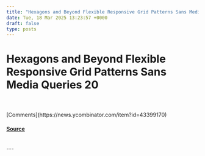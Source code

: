 ```yaml
---
title: "Hexagons and Beyond Flexible Responsive Grid Patterns Sans Media Queries 20"
date: Tue, 18 Mar 2025 13:23:57 +0000
draft: false
type: posts
---
```

# Hexagons and Beyond Flexible Responsive Grid Patterns Sans Media Queries 20

<br/>

<br/>
[Comments](https://news.ycombinator.com/item?id=43399170)

#### [Source](https://css-tricks.com/hexagons-and-beyond-flexible-responsive-grid-patterns-sans-media-queries/)

<br/>
---
